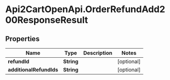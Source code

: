 # Api2CartOpenApi.OrderRefundAdd200ResponseResult

## Properties

Name | Type | Description | Notes
------------ | ------------- | ------------- | -------------
**refundId** | **String** |  | [optional] 
**additionalRefundIds** | **String** |  | [optional] 


